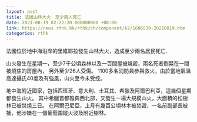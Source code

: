 ```yaml
---
layout: post
title: 法國山林大火　至少兩人死亡
date: 2021-08-19 02:22:20.000000000 +08:00
link: https://news.rthk.hk/rthk/ch/component/k2/1606539-20210819.htm
categories: rthk
---
```


法國位於地中海沿岸的里維耶拉發生山林大火，造成至少兩名居民死亡.

山火發生在星期一，至少7千公頃森林以及一百間屋被燒毀，兩名死者倒斃在一間被燒焦的房屋內， 另外至少26人受傷。 1100多名消防員參與救火，由於當地氣溫高達攝氏40度及有強風，山火至今未受控。

地中海附近國家，包括西班牙、意大利、土耳其、希臘及阿爾巴利亞，這幾個星期都發生山火。 其中希臘首都雅典西北部，又發生一場大規模山火，大面積的松樹林已被焚燒三日。 在阿爾巴尼亞，上月有幾百公頃林木被焚毀，一名前副部長被捕，他涉嫌在一個葡萄園縱火波及附近樹林。

